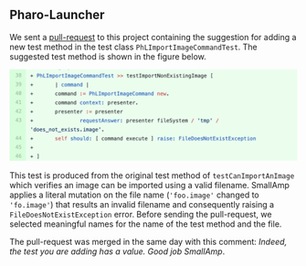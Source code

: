 ## Pharo-Launcher

We sent a [pull-request](https://github.com/pharo-project/pharo-launcher/pull/500) to this project containing the suggestion  for adding a new test method in the test class `PhLImportImageCommandTest`.
The suggested test method is shown in the figure below. 

![A new test method suggestion sent in a pull-request to the project Pharo-Launcher](figures/pr-pharolauncher.png)

This test is produced from the original test method of `testCanImportAnImage` which verifies an image can be imported using a valid filename.
SmallAmp applies a literal mutation on the file name (`'foo.image'` changed to `'fo.image'`) that results an invalid filename and consequently raising a `FileDoesNotExistException` error. 
Before sending the pull-request, we selected meaningful names for the name of the test method and the file.

The pull-request was merged in the same day with this comment: *Indeed, the test you are adding has a value. Good job SmallAmp*.


